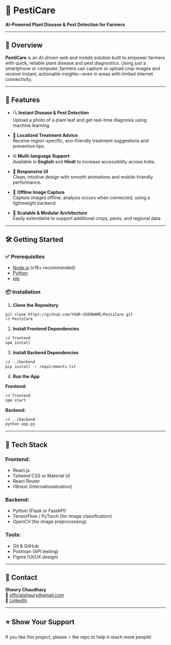 # 🌿 PestiCare

**AI-Powered Plant Disease & Pest Detection for Farmers**

---

## 🧩 Overview

**PestiCare** is an AI-driven web and mobile solution built to empower farmers with quick, reliable plant disease and pest diagnostics. Using just a smartphone or computer, farmers can capture or upload crop images and receive instant, actionable insights—even in areas with limited internet connectivity.

---

## 🚀 Features

- 🔍 **Instant Disease & Pest Detection**  
  Upload a photo of a plant leaf and get real-time diagnosis using machine learning.

- 🧪 **Localized Treatment Advice**  
  Receive region-specific, eco-friendly treatment suggestions and preventive tips.

- 🌐 **Multi-language Support**  
  Available in **English** and **Hindi** to increase accessibility across India.

- 📱 **Responsive UI**  
  Clean, intuitive design with smooth animations and mobile-friendly performance.

- 📸 **Offline Image Capture**  
  Capture images offline; analysis occurs when connected, using a lightweight backend.

- 🔧 **Scalable & Modular Architecture**  
  Easily extendable to support additional crops, pests, and regional data.

---

## 🛠️ Getting Started

### ✅ Prerequisites

- [Node.js](https://nodejs.org/) (v18+ recommended)
- [Python](https://www.python.org/)
- [pip](https://pip.pypa.io/en/stable/)

### 📦 Installation

1. **Clone the Repository**

```bash
git clone https://github.com/YOUR-USERNAME/PestiCare.git
cd PestiCare
```

2. **Install Frontend Dependencies**

```bash
cd frontend
npm install
```

3. **Install Backend Dependencies**

```bash
cd ../backend
pip install -r requirements.txt
```

4. **Run the App**

**Frontend:**

```bash
cd frontend
npm start
```

**Backend:**

```bash
cd ../backend
python app.py
```

---

## 🧠 Tech Stack

### Frontend:
- React.js
- Tailwind CSS or Material UI
- React Router
- i18next (Internationalization)

### Backend:
- Python (Flask or FastAPI)
- TensorFlow / PyTorch (for image classification)
- OpenCV (for image preprocessing)

### Tools:
- Git & GitHub
- Postman (API testing)
- Figma (UI/UX design)

---

## 📧 Contact

**Shaury Chaudhary**  
📧 officialshaury@gmail.com  
🔗 [LinkedIn](https://www.linkedin.com/in/iamshaury)  

---

## ⭐ Show Your Support

If you like this project, please ⭐ the repo to help it reach more people!
